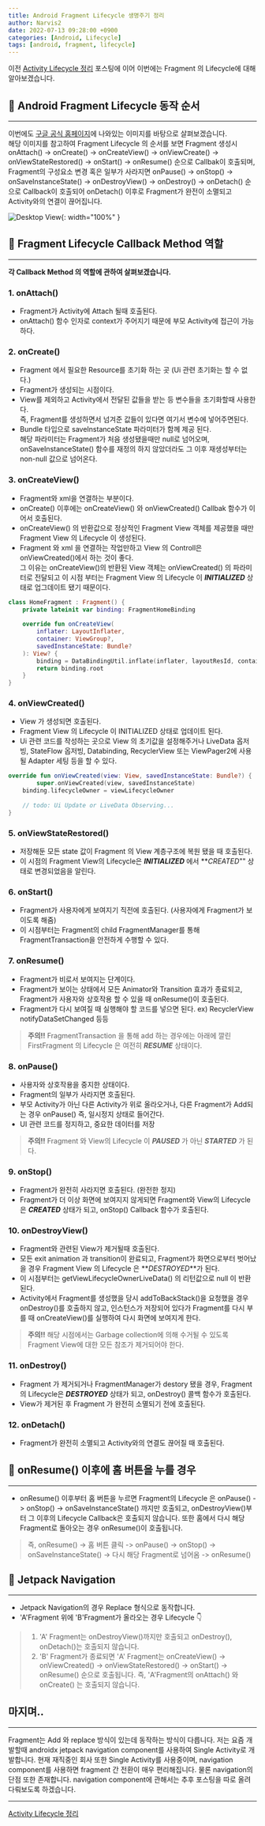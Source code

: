```yaml
---
title: Android Fragment Lifecycle 생명주기 정리
author: Narvis2
date: 2022-07-13 09:28:00 +0900
categories: [Android, Lifecycle]
tags: [android, fragment, lifecycle]
---
```

이전 [Activity Lifecycle 정리](https://narvis2.github.io/posts/Android-Activity-Lifecycle/) 포스팅에 이어 이번에는 Fragment 의 Lifecycle에 대해 알아보겠습니다.
## 🚩 Android Fragment Lifecycle 동작 순서
---
이번에도 [구글 공식 홈페이지](https://developer.android.com/guide/fragments/lifecycle)에 나와있는 이미지를 바탕으로 살펴보겠습니다.  
해당 이미지를 참고하여 Fragment Lifecycle 의 순서를 보면 Fragment 생성시 onAttach() -> onCreate() -> onCreateView() -> onViewCreate() -> onViewStateRestored() -> onStart() -> onResume() 순으로 Callbak이 호출되며, Fragment의 구성요소 변경 혹은 일부가 사라지면 onPause() -> onStop() ->
onSaveInstanceState() -> onDestroyView() -> onDestroy() -> onDetach() 순으로 Callback이 호출되어 onDetach() 이후로 Fragment가 완전이 소멸되고 Activity와의 연결이 끊어집니다.

![Desktop View](/assets/img/lifecycle/fragment-view-lifecycle.png){: width="100%" }

## 🚩 Fragment Lifecycle Callback Method 역할
---
**각 Callback Method 의 역할에 관하여 살펴보겠습니다.**
### 1. onAttach()
- Fragment가 Activity에 Attach 될때 호출된다.
- onAttach() 함수 인자로 context가 주어지기 때문에 부모 Activity에 접근이 가능하다.

### 2. onCreate()
- Fragment 에서 필요한 Resource를 초기화 하는 곳 (Ui 관련 초기화는 할 수 없다.)
- Fragment가 생성되는 시점이다.
- View를 제외하고 Activity에서 전달된 값들을 받는 등 변수들을 초기화할때 사용한다.  
즉, Fragment를 생성하면서 넘겨준 값들이 있다면 여기서 변수에 넣어주면된다.
- Bundle 타입으로 saveInstanceState 파라미터가 함께 제공 된다.  
해당 파라미터는 Fragment가 처음 생성됐을때만 null로 넘어오며, onSaveInstanceState() 함수를 재정의 하지 않았더라도 그 이후 재생성부터는 non-null 값으로 넘어온다.

### 3. onCreateView()
- Fragment와 xml을 연결하는 부분이다.
- onCreate() 이후에는 onCreateView() 와 onViewCreated() Callbak 함수가 이어서 호출된다.
- onCreateView() 의 반환값으로 정상적인 Fragment View 객체를 제공했을 때만 Fragment View 의 Lifecycle 이 생성된다.
- Fragment 와 xml 을 연결하는 작업만하고 View 의 Controll은 onViewCreated()에서 하는 것이 좋다.  
그 이유는 onCreateView()의 반환된 View 객체는 onViewCreated() 의 파라미터로 전달되고 이 시점 부터는 Fragment View 의 Lifecycle 이 **_INITIALIZED_** 상태로 업그데이트 됐기 때문이다.
``` kotlin
class HomeFragment : Fragment() {
    private lateinit var binding: FragmentHomeBinding
    
    override fun onCreateView(
        inflater: LayoutInflater,
        container: ViewGroup?,
        savedInstanceState: Bundle?
    ): View? {
        binding = DataBindingUtil.inflate(inflater, layoutResId, container, false)
        return binding.root
    }
}
```

### 4. onViewCreated()
- View 가 생성되면 호출된다.
- Fragment View 의 Lifecycle 이 INITIALIZED 상태로 업데이트 된다.
- Ui 관련 코드를 작성하는 곳으로 View 의 초기값을 설정해주거나 LiveData 옵저빙, StateFlow 옵저빙, Databinding, RecyclerView 또는 ViewPager2에 사용될 Adapter 세팅 등을 할 수 있다.
``` kotlin
override fun onViewCreated(view: View, savedInstanceState: Bundle?) {
        super.onViewCreated(view, savedInstanceState)
    binding.lifecycleOwner = viewLifecycleOwner
    
    // todo: Ui Update or LiveData Observing...
}
```
### 5. onViewStateRestored()
- 저장해둔 모든 state 값이 Fragment 의 View 계층구조에 복원 됐을 때 호출된다.
- 이 시점의 Fragment View의 Lifecycle은 **_INITIALIZED_** 에서 **_CREATED_"" 상태로 변경되었음을 알린다.

### 6. onStart()
- Fragment가 사용자에게 보여지기 직전에 호출된다. (사용자에게 Fragment가 보이도록 해줌)
- 이 시점부터는 Fragment의 child FragmentManager를 통해 FragmentTransaction을 안전하게 수행할 수 있다.

### 7. onResume()
- Fragment가 비로서 보여지는 단계이다.
- Fragment가 보이는 상태에서 모든 Animator와 Transition 효과가 종료되고, Fragment가 사용자와 상호작용 할 수 있을 때 onResume()이 호출된다.
- Fragment가 다시 보여질 때 실행해야 할 코드를 넣으면 된다. ex) RecyclerView notifyDataSetChanged 등등
> **주의!!** FragmentTransaction 을 통해 add 하는 경우에는 아래에 깔린 FirstFragment 의 Lifecycle 은 여전히 **_RESUME_** 상태이다.

### 8. onPause()
- 사용자와 상호작용을 중지한 상태이다.
- Fragment의 일부가 사라지면 호출된다.
- 부모 Activity가 아닌 다른 Activity가 위로 올라오거나, 다른 Fragment가 Add되는 경우 onPause() 즉, 일시정지 상태로 들어간다.
- UI 관련 코드를 정지하고, 중요한 데이터를 저장
> **주의!!** Fragment 와 View의 Lifecycle 이 **_PAUSED_** 가 아닌 **_STARTED_** 가 된다.

### 9. onStop()
- Fragment가 완전히 사라지면 호출된다. (완전한 정지)
- Fragment가 더 이상 화면에 보여지지 않게되면 Fragment와 View의 Lifecycle은 **_CREATED_** 상태가 되고, onStop() Callback 함수가 호출된다.

### 10. onDestroyView()
- Fragment와 관련된 View가 제거될때 호출된다.
- 모든 exit animation 과 transition이 완료되고, Fragment가 화면으로부터 벗어났을 경우 Fragment View 의 Lifecycle 은 **_DESTROYED_**가 된다.
- 이 시점부터는 getViewLifecycleOwnerLiveData() 의 리턴값으로 null 이 반환된다.
- Activity에서 Fragment를 생성했을 당시 addToBackStack()을 요청했을 경우 onDestroy()를 호출하지 않고, 인스턴스가 저장되어 있다가 Fragment를 다시 부를 때 onCreateView()를 실행하여 다시 화면에 보여지게 한다.
> **주의!!** 해당 시점에서는 Garbage collection에 의해 수거될 수 있도록 Fragment View에 대한 모든 참조가 제거되어야 한다.

### 11. onDestroy()
- Fragment 가 제거되거나 FragmentManager가 destory 됐을 경우, Fragment의 Lifecycle은 **_DESTROYED_** 상태가 되고, onDestroy() 콜백 함수가 호출된다.
- View가 제거된 후 Fragment 가 완전히 소멸되기 전에 호출된다.

### 12. onDetach()
- Fragment가 완전히 소멸되고 Activity와의 연결도 끊어질 때 호출된다.



## 🚩 onResume() 이후에 홈 버튼을 누를 경우
---
- onResume() 이후부터 홈 버튼을 누르면 Fragment의 Lifecycle 은 onPause() -> onStop() -> onSaveInstanceState() 까지만 호출되고, onDestroyView()부터 그 이후의 Lifecycle Callback은 호출되지 않습니다. 또한 홈에서 다시 해당 Fragment로 돌아오는 경우 onResume()이 호출됩니다.
> 즉, onResume() -> 홈 버튼 클릭 -> onPause() -> onStop() -> onSaveInstanceState() -> 다시 해당 Fragment로 넘어옴 -> onResume() 


## 🚩 Jetpack Navigation
---
- Jetpack Navigation의 경우 Replace 형식으로 동작합니다.
- 'A'Fragment 위에 'B'Fragment가 올라오는 경우 Lifecycle 👇
> 1. 'A' Fragment는 onDestroyView()까지만 호출되고 onDestroy(), onDetach()는 호출되지 않습니다. 
> 2. 'B' Fragment가 종료되면 'A' Fragment는 onCreateView() -> onViewCreated() -> onViewStateRestored() -> onStart() -> onResume() 순으로 호출됩니다. 즉, 'A'Fragment의 onAttach() 와 onCreate() 는 호출되지 않습니다.


## 마지며..
---
Fragment는 Add 와 replace 방식이 있는데 동작하는 방식이 다릅니다. 저는 요즘 개발할때 androidx jetpack navigation component를 사용하여 Single Activity로 개발합니다. 현재 재직중인 회사 또한 Single Activity를 사용중이며, navigation component를 사용하면 fragment 간 전환이 매우 편리해집니다. 물론 navigation의 단점 또한 존재합니다. navigation component에 관해서는 추후 포스팅을 따로 올려 다뤄보도록 하겠습니다.  

---
[Activity Lifecycle 정리](https://narvis2.github.io/posts/Android-Activity-Lifecycle/)